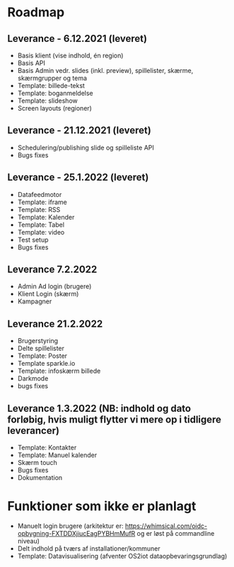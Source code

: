 # Roadmap

## Leverance - 6.12.2021 (leveret)
*	Basis klient (vise indhold, én region)
*	Basis API
*	Basis Admin vedr. slides (inkl. preview), spillelister, skærme, skærmgrupper og tema
*	Template: billede-tekst
*	Template: boganmeldelse
*	Template: slideshow
*	Screen layouts (regioner) 

## Leverance - 21.12.2021 (leveret)
*	Schedulering/publishing slide og spilleliste API
*	Bugs fixes	

## Leverance - 25.1.2022 (leveret)
*	Datafeedmotor  
*	Template: iframe
*	Template: RSS
*	Template: Kalender
*	Template: Tabel 
*	Template: video
*	Test setup
*	Bugs fixes

## Leverance 7.2.2022 
*	Admin Ad login (brugere)
*	Klient Login (skærm)
*	Kampagner

## Leverance 21.2.2022
*	Brugerstyring
*	Delte spillelister
*	Template: Poster
*	Template sparkle.io
*	Template: infoskærm billede
*	Darkmode
*	bugs fixes

## Leverance 	1.3.2022 (NB: indhold og dato forløbig, hvis muligt flytter vi mere op i tidligere leverancer)
*	Template: Kontakter
*	Template: Manuel kalender
*	Skærm touch
*	Bugs fixes
*	Dokumentation

# Funktioner som ikke er planlagt
* Manuelt login brugere (arkitektur er: https://whimsical.com/oidc-opbygning-FXTDDXjiucEagPYBHmMufR og er løst på commandline niveau)
* Delt indhold på tværs af installationer/kommuner
*	Template: Datavisualisering (afventer OS2iot dataopbevaringsgrundlag)



